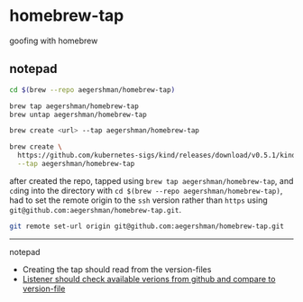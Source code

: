 # homebrew-tap

goofing with homebrew

## notepad

```sh
cd $(brew --repo aegershman/homebrew-tap)

brew tap aegershman/homebrew-tap
brew untap aegershman/homebrew-tap

brew create <url> --tap aegershman/homebrew-tap

brew create \
  https://github.com/kubernetes-sigs/kind/releases/download/v0.5.1/kind-darwin-amd64 \
  --tap aegershman/homebrew-tap
```

after created the repo, tapped using `brew tap aegershman/homebrew-tap`, and `cd`ing into the directory with `cd $(brew --repo aegershman/homebrew-tap)`, had to set the remote origin to the `ssh` version rather than `https` using `git@github.com:aegershman/homebrew-tap.git`.

```sh
git remote set-url origin git@github.com:aegershman/homebrew-tap.git
```

---

notepad

- Creating the tap should read from the version-files
- [Listener should check available verions from github and compare to version-file](https://gist.github.com/lukechilds/a83e1d7127b78fef38c2914c4ececc3c)
